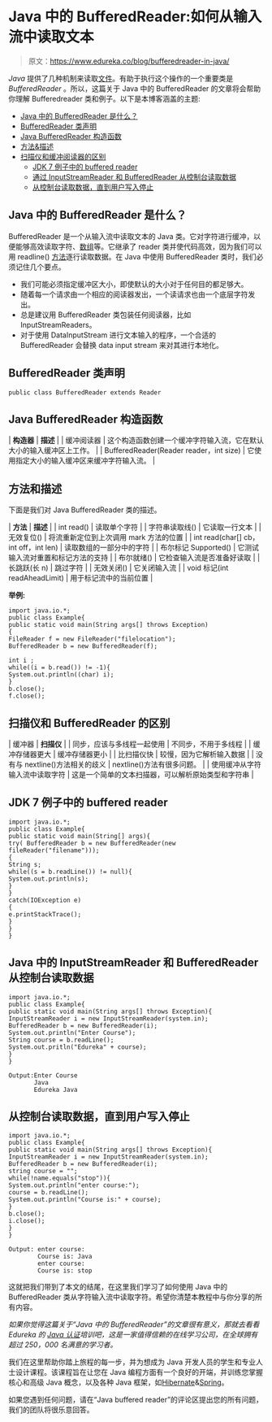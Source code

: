 # Java 中的 BufferedReader:如何从输入流中读取文本

> 原文：<https://www.edureka.co/blog/bufferedreader-in-java/>

*Java* 提供了几种机制来读取[文件](https://www.edureka.co/blog/file-handling-in-java/)。有助于执行这个操作的一个重要类是 *BufferedReader* 。所以，这篇关于 Java 中的 BufferedReader 的文章将会帮助你理解 Bufferedreader 类和例子。以下是本博客涵盖的主题:

*   [Java 中的 BufferedReader 是什么？](#reader)
*   [BufferedReader 类声明](#declaration)
*   [Java BufferedReader 构造函数](#constructors)
*   [方法&描述](#methods)
*   [扫描仪和缓冲阅读器的区别](#difference)
    *   [JDK 7 例子中的 buffered reader](#jdk7)
    *   [通过 InputStreamReader 和 BufferedReader 从控制台读取数据](#inputstreamreader)
    *   [从控制台读取数据，直到用户写入停止](#consolestop)

## **Java 中的 BufferedReader 是什么？**

BufferedReader 是一个从输入流中读取文本的 Java 类。它对字符进行缓冲，以便能够高效读取字符、[数组](https://www.edureka.co/blog/java-array/)等。它继承了 reader 类并使代码高效，因为我们可以用 readline() [方法](https://www.edureka.co/blog/java-methods/)逐行读取数据。在 Java 中使用 BufferedReader 类时，我们必须记住几个要点。

*   我们可能必须指定缓冲区大小，即使默认的大小对于任何目的都足够大。
*   随着每一个请求由一个相应的阅读器发出，一个读请求也由一个底层字符发出。
*   总是建议用 BufferedReader 类包装任何阅读器，比如 InputStreamReaders。
*   对于使用 DataInputStream 进行文本输入的程序，一个合适的 BufferedReader 会替换 data input stream 来对其进行本地化。

## **BufferedReader 类声明**

```
public class BufferedReader extends Reader

```

## **Java BufferedReader 构造函数**

| **构造器** | **描述** |
| 缓冲阅读器 | 这个构造函数创建一个缓冲字符输入流，它在默认大小的输入缓冲区上工作。 |
| BufferedReader(Reader reader，int size) | 它使用指定大小的输入缓冲区来缓冲字符输入流。 |

## **方法和描述**

下面是我们对 Java BufferedReader 类的描述。

| **方法** | **描述** |
| int read() | 读取单个字符 |
| 字符串读取线() | 它读取一行文本 |
| 无效复位() | 将流重新定位到上次调用 mark 方法的位置 |
| int read(char[] cb，int off，int len) | 读取数组的一部分中的字符 |
| 布尔标记 Supported() | 它测试输入流对重置和标记方法的支持 |
| 布尔就绪() | 它检查输入流是否准备好读取 |
| 长跳跃(长 n) | 跳过字符 |
| 无效关闭() | 它关闭输入流 |
| void 标记(int readAheadLimit) | 用于标记流中的当前位置 |

**举例:**

```
import java.io.*;
public class Example{
public static void main(String args[] throws Exception)
{
FileReader f = new FileReader("filelocation");
BufferedReader b = new BufferedReader(f);

int i ;
while((i = b.read()) != -1){
System.out.println((char) i);
}
b.close();
f.close();

```

## **扫描仪和 BufferedReader 的区别**

| 缓冲器 | **扫描仪** |
| 同步，应该与多线程一起使用 | 不同步，不用于多线程 |
| 缓冲存储器更大 | 缓冲存储器更小 |
| 比扫描仪快 | 较慢，因为它解析输入数据 |
| 没有与 nextline()方法相关的歧义 | nextline()方法有很多问题。 |
| 使用缓冲从字符输入流中读取字符 | 这是一个简单的文本扫描器，可以解析原始类型和字符串 |

## **JDK 7 例子中的 buffered reader**

```
import java.io.*;
public class Example{
public static void main(String[] args){
try( BufferedReader b = new BufferedReader(new fileReader("filename")));
{
String s;
while((s = b.readLine()) != null){
System.out.println(s);
}
}
catch(IOException e)
{
e.printStackTrace();
}
}
}

```

## **Java 中的 InputStreamReader 和 BufferedReader 从控制台读取数据**

```
import java.io.*;
public class Example{
public static void main(String args[] throws Exception){
InputStreamReader i = new InputStreamReader(system.in);
BufferedReader b = new BufferedReader(i);
System.out.println("Enter Course");
String course = b.readLine();
System.out.pritln("Edureka" + course);
}
} 

```

```
Output:Enter Course
       Java
       Edureka Java
```

## **从控制台读取数据，直到用户写入停止**

```
import java.io.*;
public class Example{
public static void main(String args[] throws Exception){
InputStreamReader i = new InputStreamReader(system.in);
BufferedReader b = new BufferedReader(i);
string course = "";
while(!name.equals("stop")){
System.out.println("enter course:");
course = b.readLine();
System.out.println("Course is:" + course);
}
b.close();
i.close();
} 
}

```

```
Output: enter course:
        Course is: Java
        enter course:
        Course is: stop
```

这就把我们带到了本文的结尾，在这里我们学习了如何使用 Java 中的 BufferedReader 类从字符输入流中读取字符。希望你清楚本教程中与你分享的所有内容。

*如果你觉得这篇关于“Java 中的 BufferedReader”的文章很有意义，那就去看看 Edureka 的 [Java 认证](https://www.edureka.co/java-j2ee-training-course)培训吧，这是一家值得信赖的在线学习公司，在全球拥有超过 250，000 名满意的学习者。*

我们在这里帮助你踏上旅程的每一步，并为想成为 Java 开发人员的学生和专业人士设计课程。该课程旨在让您在 Java 编程方面有一个良好的开端，并训练您掌握核心和高级 Java 概念，以及各种 Java 框架，如[Hibernate](https://www.edureka.co/blog/what-is-hibernate-in-java/)&[Spring](https://www.edureka.co/blog/spring-tutorial/)。

如果您遇到任何问题，请在“Java buffered reader”的评论区提出您的所有问题，我们的团队将很乐意回答。